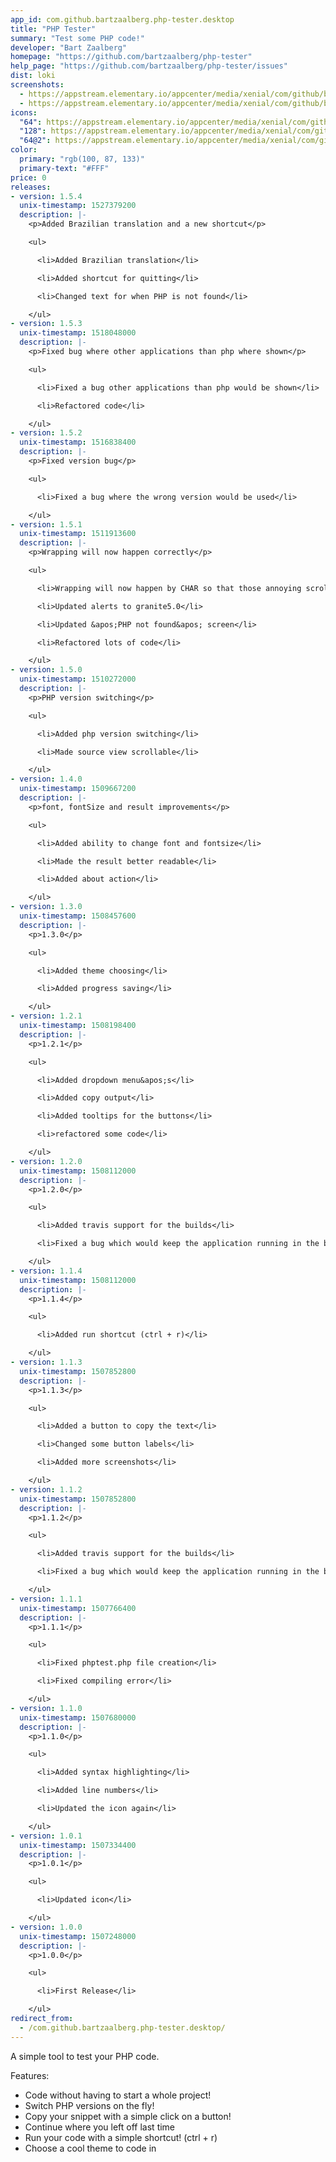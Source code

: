 ```yaml
---
app_id: com.github.bartzaalberg.php-tester.desktop
title: "PHP Tester"
summary: "Test some PHP code!"
developer: "Bart Zaalberg"
homepage: "https://github.com/bartzaalberg/php-tester"
help_page: "https://github.com/bartzaalberg/php-tester/issues"
dist: loki
screenshots:
  - https://appstream.elementary.io/appcenter/media/xenial/com/github/bartzaalberg.php-tester.desktop/2249A6FFD4316C496B092A051ABFCE04/screenshots/image-1_orig.png
  - https://appstream.elementary.io/appcenter/media/xenial/com/github/bartzaalberg.php-tester.desktop/2249A6FFD4316C496B092A051ABFCE04/screenshots/image-2_orig.png
icons:
  "64": https://appstream.elementary.io/appcenter/media/xenial/com/github/bartzaalberg.php-tester.desktop/2249A6FFD4316C496B092A051ABFCE04/icons/64x64/com.github.bartzaalberg.php-tester_com.github.bartzaalberg.php-tester.png
  "128": https://appstream.elementary.io/appcenter/media/xenial/com/github/bartzaalberg.php-tester.desktop/2249A6FFD4316C496B092A051ABFCE04/icons/128x128/com.github.bartzaalberg.php-tester_com.github.bartzaalberg.php-tester.png
  "64@2": https://appstream.elementary.io/appcenter/media/xenial/com/github/bartzaalberg.php-tester.desktop/2249A6FFD4316C496B092A051ABFCE04/icons/64x64@2/com.github.bartzaalberg.php-tester_com.github.bartzaalberg.php-tester.png
color:
  primary: "rgb(100, 87, 133)"
  primary-text: "#FFF"
price: 0
releases:
- version: 1.5.4
  unix-timestamp: 1527379200
  description: |-
    <p>Added Brazilian translation and a new shortcut</p>

    <ul>

      <li>Added Brazilian translation</li>

      <li>Added shortcut for quitting</li>

      <li>Changed text for when PHP is not found</li>

    </ul>
- version: 1.5.3
  unix-timestamp: 1518048000
  description: |-
    <p>Fixed bug where other applications than php where shown</p>

    <ul>

      <li>Fixed a bug other applications than php would be shown</li>

      <li>Refactored code</li>

    </ul>
- version: 1.5.2
  unix-timestamp: 1516838400
  description: |-
    <p>Fixed version bug</p>

    <ul>

      <li>Fixed a bug where the wrong version would be used</li>

    </ul>
- version: 1.5.1
  unix-timestamp: 1511913600
  description: |-
    <p>Wrapping will now happen correctly</p>

    <ul>

      <li>Wrapping will now happen by CHAR so that those annoying scrollbars won&apos;t show up anymore</li>

      <li>Updated alerts to granite5.0</li>

      <li>Updated &apos;PHP not found&apos; screen</li>

      <li>Refactored lots of code</li>

    </ul>
- version: 1.5.0
  unix-timestamp: 1510272000
  description: |-
    <p>PHP version switching</p>

    <ul>

      <li>Added php version switching</li>

      <li>Made source view scrollable</li>

    </ul>
- version: 1.4.0
  unix-timestamp: 1509667200
  description: |-
    <p>font, fontSize and result improvements</p>

    <ul>

      <li>Added ability to change font and fontsize</li>

      <li>Made the result better readable</li>

      <li>Added about action</li>

    </ul>
- version: 1.3.0
  unix-timestamp: 1508457600
  description: |-
    <p>1.3.0</p>

    <ul>

      <li>Added theme choosing</li>

      <li>Added progress saving</li>

    </ul>
- version: 1.2.1
  unix-timestamp: 1508198400
  description: |-
    <p>1.2.1</p>

    <ul>

      <li>Added dropdown menu&apos;s</li>

      <li>Added copy output</li>

      <li>Added tooltips for the buttons</li>

      <li>refactored some code</li>

    </ul>
- version: 1.2.0
  unix-timestamp: 1508112000
  description: |-
    <p>1.2.0</p>

    <ul>

      <li>Added travis support for the builds</li>

      <li>Fixed a bug which would keep the application running in the background</li>

    </ul>
- version: 1.1.4
  unix-timestamp: 1508112000
  description: |-
    <p>1.1.4</p>

    <ul>

      <li>Added run shortcut (ctrl + r)</li>

    </ul>
- version: 1.1.3
  unix-timestamp: 1507852800
  description: |-
    <p>1.1.3</p>

    <ul>

      <li>Added a button to copy the text</li>

      <li>Changed some button labels</li>

      <li>Added more screenshots</li>

    </ul>
- version: 1.1.2
  unix-timestamp: 1507852800
  description: |-
    <p>1.1.2</p>

    <ul>

      <li>Added travis support for the builds</li>

      <li>Fixed a bug which would keep the application running in the background</li>

    </ul>
- version: 1.1.1
  unix-timestamp: 1507766400
  description: |-
    <p>1.1.1</p>

    <ul>

      <li>Fixed phptest.php file creation</li>

      <li>Fixed compiling error</li>

    </ul>
- version: 1.1.0
  unix-timestamp: 1507680000
  description: |-
    <p>1.1.0</p>

    <ul>

      <li>Added syntax highlighting</li>

      <li>Added line numbers</li>

      <li>Updated the icon again</li>

    </ul>
- version: 1.0.1
  unix-timestamp: 1507334400
  description: |-
    <p>1.0.1</p>

    <ul>

      <li>Updated icon</li>

    </ul>
- version: 1.0.0
  unix-timestamp: 1507248000
  description: |-
    <p>1.0.0</p>

    <ul>

      <li>First Release</li>

    </ul>
redirect_from:
  - /com.github.bartzaalberg.php-tester.desktop/
---
```


<p>A simple tool to test your PHP code.</p>
<p>Features:</p>
<ul>
  <li>Code without having to start a whole project!</li>
  <li>Switch PHP versions on the fly!</li>
  <li>Copy your snippet with a simple click on a button!</li>
  <li>Continue where you left off last time</li>
  <li>Run your code with a simple shortcut! (ctrl + r)</li>
  <li>Choose a cool theme to code in</li>
</ul>